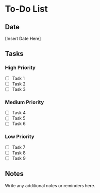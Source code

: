 # To-Do List

## Date
[Insert Date Here]

## Tasks

### High Priority
- [ ] Task 1
- [ ] Task 2
- [ ] Task 3

### Medium Priority
- [ ] Task 4
- [ ] Task 5
- [ ] Task 6

### Low Priority
- [ ] Task 7
- [ ] Task 8
- [ ] Task 9

## Notes
Write any additional notes or reminders here.
